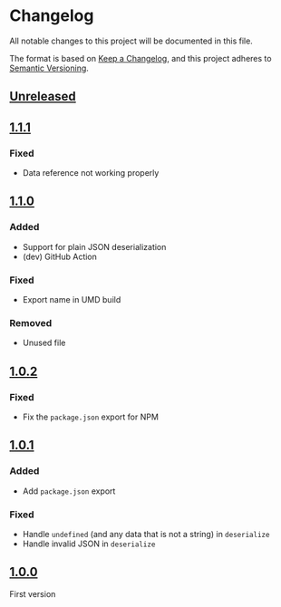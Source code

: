 # Changelog

All notable changes to this project will be documented in this file.

The format is based on [Keep a Changelog](https://keepachangelog.com/en/1.0.0/),
and this project adheres to [Semantic Versioning](https://semver.org/spec/v2.0.0.html).

## [Unreleased]

## [1.1.1]

### Fixed

- Data reference not working properly

## [1.1.0]

### Added

- Support for plain JSON deserialization
- (dev) GitHub Action

### Fixed

- Export name in UMD build

### Removed

- Unused file

## [1.0.2]

### Fixed

- Fix the `package.json` export for NPM

## [1.0.1]

### Added

- Add `package.json` export

### Fixed

- Handle `undefined` (and any data that is not a string) in `deserialize`
- Handle invalid JSON in `deserialize`

## [1.0.0]

First version

[unreleased]: https://github.com/MacFJA/js-serializer/compare/1.1.1...HEAD
[1.1.1]: https://github.com/MacFJA/js-serializer/releases/tag/1.1.1
[1.1.0]: https://github.com/MacFJA/js-serializer/releases/tag/1.1.0
[1.0.2]: https://github.com/MacFJA/js-serializer/releases/tag/1.0.2
[1.0.1]: https://github.com/MacFJA/js-serializer/releases/tag/1.0.1
[1.0.0]: https://github.com/MacFJA/js-serializer/releases/tag/1.0.0

